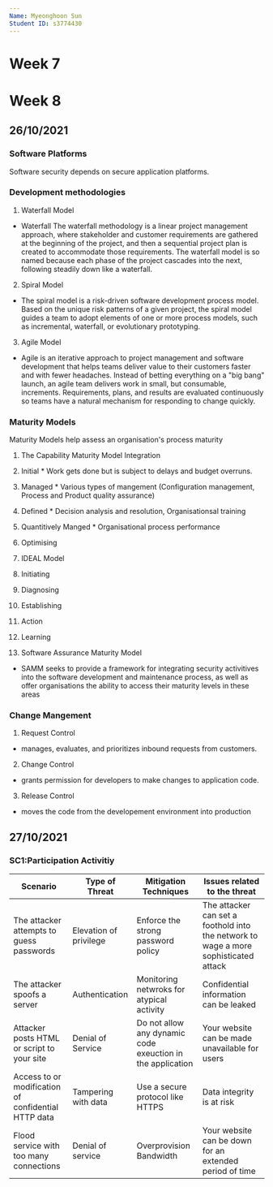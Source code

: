 ```yaml
---
Name: Myeonghoon Sun
Student ID: s3774430
---
```


# Week 7

# Week 8
## 26/10/2021
### Software Platforms
Software security depends on secure application platforms.
### Development methodologies

1. Waterfall Model
  * Waterfall The waterfall methodology is a linear project management approach, where stakeholder and customer requirements are gathered at the beginning of the project, and then a sequential project plan is created to accommodate those requirements. The waterfall model is so named because each phase of the project cascades into the next, following steadily down like a waterfall.
2. Spiral Model
  * The spiral model is a risk-driven software development process model. Based on the unique risk patterns of a given project, the spiral model guides a team to adopt elements of one or more process models, such as incremental, waterfall, or evolutionary prototyping.
3. Agile Model
  * Agile is an iterative approach to project management and software development that helps teams deliver value to their customers faster and with fewer headaches. Instead of betting everything on a "big bang" launch, an agile team delivers work in small, but consumable, increments. Requirements, plans, and results are evaluated continuously so teams have a natural mechanism for responding to change quickly.

### Maturity Models
Maturity Models help assess an organisation's process maturity

1. The Capability Maturity Model Integration
  1. Initial
    * Work gets done but is subject to delays and budget overruns.
  2. Managed
    * Various types of mangement (Configuration management, Process and Product quality assurance)
  3. Defined
    * Decision analysis and resolution, Organisationsal training
  4. Quantitively Manged
    * Organisational process performance
  5. Optimising

2. IDEAL Model
  1. Initiating
  2. Diagnosing
  3. Establishing 
  4. Action
  5. Learning 

3. Software Assurance Maturity Model
  * SAMM seeks to provide a framework for integrating security activitives into the software development and maintenance process, as well as offer organisations the ability to access their maturity levels in these areas  

### Change Mangement
1. Request Control
  * manages, evaluates, and prioritizes inbound requests from customers. 
2. Change Control
  * grants permission for developers to make changes to application code.
3. Release Control
  * moves the code from the developement environment into production

## 27/10/2021
### SC1:Participation Activitiy
|Scenario|Type of Threat|Mitigation Techniques|Issues related to the threat|
|---|---|---|---|
|The attacker attempts to guess passwords|Elevation of privilege|Enforce the strong password policy|The attacker can set a foothold into the network to wage a more sophisticated attack|
|The attacker spoofs a server|Authentication|Monitoring netwroks for atypical activity|Confidential information can be leaked|
|Attacker posts HTML or script to your site|Denial of Service|Do not allow any dynamic code exeuction in the application|Your website can be made unavailable for users|
|Access to or modification of confidential HTTP data|Tampering with data|Use a secure protocol like HTTPS|Data integrity is at risk|
|Flood service with too many connections|Denial of service|Overprovision Bandwidth|Your website can be down for an extended period of time|
  